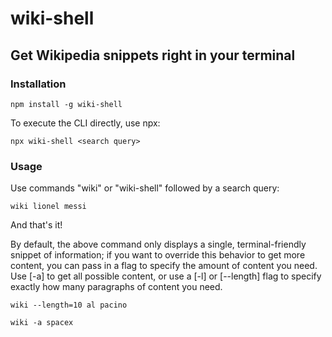 # wiki-shell

## Get Wikipedia snippets right in your terminal

### Installation

```
npm install -g wiki-shell
```

To execute the CLI directly, use npx:

```
npx wiki-shell <search query>
```

### Usage

Use commands "wiki" or "wiki-shell" followed by a search query:

```
wiki lionel messi
```

And that's it!

By default, the above command only displays a single, terminal-friendly snippet of information; if you want to override this behavior to get more content, you can pass in a flag to specify the amount of content you need. Use [-a] to get all possible content, or use a [-l] or [--length] flag to specify exactly how many paragraphs of content you need.

```
wiki --length=10 al pacino
```

```
wiki -a spacex
```
